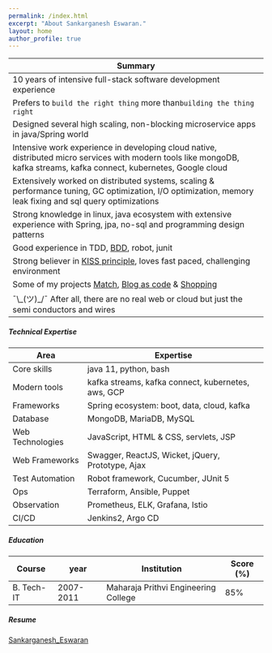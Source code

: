 ```yaml
---
permalink: /index.html
excerpt: "About Sankarganesh Eswaran."
layout: home
author_profile: true
---
```

Summary |
-----|
10 years of intensive full-stack software development experience|
Prefers to `build the right thing` more than`building the thing right`|
Designed several high scaling, non-blocking microservice apps in java/Spring world |
Intensive work experience in developing cloud native, distributed micro services with modern tools like mongoDB, kafka streams, kafka connect, kubernetes, Google cloud|
Extensively worked on distributed systems, scaling & performance tuning, GC optimization, I/O optimization, memory leak fixing and sql query optimizations |
Strong knowledge in linux, java ecosystem with extensive experience with Spring, jpa, no-sql and programming design patterns |
Good experience in TDD, [BDD](https://cucumber.io/docs/guides/overview/), robot, junit|
Strong believer in [KISS principle](https://people.apache.org/~fhanik/kiss.html), loves fast paced, challenging environment|
Some of my projects [Match](https://github.com/sankarge/Match), [Blog as code](https://github.com/sankarge/sankarge.github.io) & [Shopping](https://github.com/sankarge/ShopApp)|
¯\\\_(ツ)_/¯ After all, there are no real web or cloud but just the semi conductors and wires|

##### Technical Expertise

Area | Expertise
-----|----------
Core skills |	java 11, python, bash
Modern tools |			kafka streams, kafka connect, kubernetes, aws, GCP
Frameworks |			Spring ecosystem:  boot, data, cloud, kafka
Database |			MongoDB, MariaDB, MySQL
Web Technologies |		JavaScript, HTML & CSS, servlets, JSP
Web Frameworks |		Swagger, ReactJS, Wicket, jQuery, Prototype, Ajax
Test Automation |		Robot framework, Cucumber, JUnit 5
Ops |			Terraform, Ansible, Puppet
Observation |			Prometheus, ELK, Grafana, Istio
CI/CD |			Jenkins2, Argo CD

##### Education

Course | year | Institution | Score (%)
------|-------|-------------|----------
B. Tech-IT |2007-2011| Maharaja Prithvi Engineering College| 85%

##### Resume
[Sankarganesh_Eswaran](resume/Resume_Sankarganesh.pdf)

